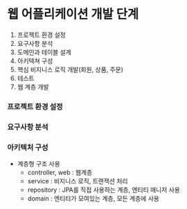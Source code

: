 # 웹 어플리케이션 개발 단계
1. 프로젝트 환경 설정
2. 요구사항 분석
3. 도메인과 테이블 설계
4. 아키텍쳐 구성
5. 핵심 비지니스 로직 개발(회원, 상품, 주문)
6. 테스트
7. 웹 계층 개발

### 프로젝트 환경 설정

### 요구사항 분석

### 아키텍처 구성
* 계층형 구조 사용
  - controller, web : 웹계층
  - service : 비지니스 로직, 트랜잭션 처리
  - repository : JPA를 직접 사용하는 계층, 엔티티 매니저 사용
  - domain : 엔티티가 모여있는 계층, 모든 계층에 사용
  
